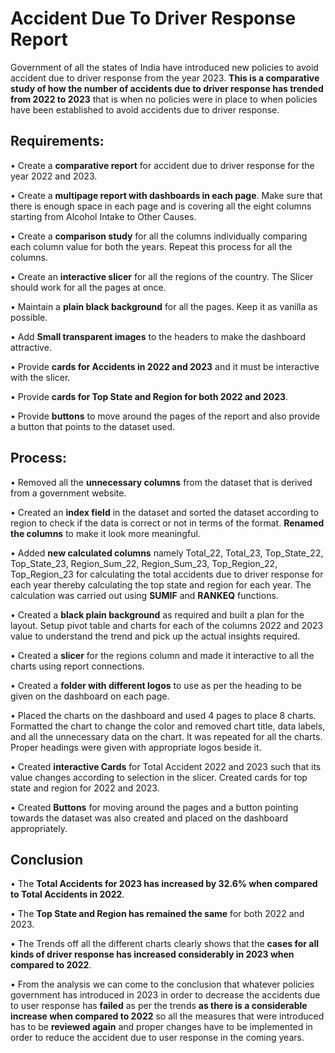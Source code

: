 
# Accident Due To Driver Response Report

Government of all the states of India have introduced new policies to avoid accident due to driver response from the year 2023. **This is a comparative study of how the number of accidents due to driver response has trended from 2022 to 2023** that is when no policies were in place to when policies have been established to avoid accidents due to driver response.

## Requirements:

•	Create a **comparative report** for accident due to driver response for the year 2022 and 2023.

•	Create a **multipage report with dashboards in each page**. Make sure that there is enough space in each page and is covering all the eight columns starting from Alcohol Intake to Other Causes.

•	Create a **comparison study** for all the columns individually comparing each column value for both the years. Repeat this process for all the columns.

•	Create an **interactive slicer** for all the regions of the country. The Slicer should work for all the pages at once.

•	Maintain a **plain black background** for all the pages. Keep it as vanilla as possible.

•	Add **Small transparent images** to the headers to make the dashboard attractive.

•	Provide **cards for Accidents in 2022 and 2023** and it must be interactive with the slicer.

•	Provide **cards for Top State and Region for both 2022 and 2023**.

•	Provide **buttons** to move around the pages of the report and also provide a button that points to the dataset used.

## Process:

•	Removed all the **unnecessary columns** from the dataset that is derived from a government website.

•	Created an **index field** in the dataset and sorted the dataset according to region to check if the data is correct or not in terms of the format. **Renamed the columns** to make it look more meaningful.

•	Added **new calculated columns** namely Total_22, Total_23, Top_State_22, Top_State_23, Region_Sum_22, Region_Sum_23, Top_Region_22, Top_Region_23 for calculating the total accidents due to driver response for each year thereby calculating the top state and region for each year. The calculation was carried out using **SUMIF** and **RANKEQ** functions.

•	Created a **black plain background** as required and built a plan for the layout. Setup pivot table and charts for each of the columns 2022 and 2023 value to understand the trend and pick up the actual insights required.

•	Created a **slicer** for the regions column and made it interactive to all the charts using report connections. 

•	Created a **folder with different logos** to use as per the heading to be given on the dashboard on each page.

•	Placed the charts on the dashboard and used 4 pages to place 8 charts. Formatted the chart to change the color and removed chart title, data labels, and all the unnecessary data on the chart. It was repeated for all the charts. Proper headings were given with appropriate logos beside it.

•	Created **interactive Cards** for Total Accident 2022 and 2023 such that its value changes according to selection in the slicer. Created cards for top state and region for 2022 and 2023.

•	Created **Buttons** for moving around the pages and a button pointing towards the dataset was also created and placed on the dashboard appropriately.

## Conclusion

•	The **Total Accidents for 2023 has increased by 32.6% when compared to Total Accidents in 2022**. 

•	The **Top State and Region has remained the same** for both 2022 and 2023. 

•	The Trends off all the different charts clearly shows that the **cases for all kinds of driver response has increased considerably in 2023 when compared to 2022**.

•	From the analysis we can come to the conclusion that whatever policies government has introduced in 2023 in order to decrease the accidents due to user response has **failed** as per the trends **as there is a considerable increase when compared to 2022** so all the measures that were introduced has to be **reviewed again** and proper changes have to be implemented in order to reduce the accident due to user response in the coming years.




